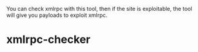 You can check xmlrpc with this tool, then if the site is exploitable, the tool will give you payloads to exploit xmlrpc.
# xmlrpc-checker
